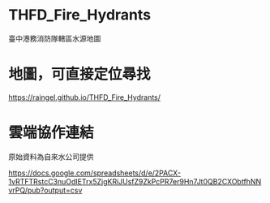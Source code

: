 # THFD_Fire_Hydrants
臺中港務消防隊轄區水源地圖

# 地圖，可直接定位尋找
https://raingel.github.io/THFD_Fire_Hydrants/

# 雲端協作連結
原始資料為自來水公司提供

https://docs.google.com/spreadsheets/d/e/2PACX-1vRTFTRstcC3nuOdIETrx5ZjgKRiJUsfZ9ZkPcPR7er9Hn7Jt0QB2CXObtfhNNvrPQ/pub?output=csv
